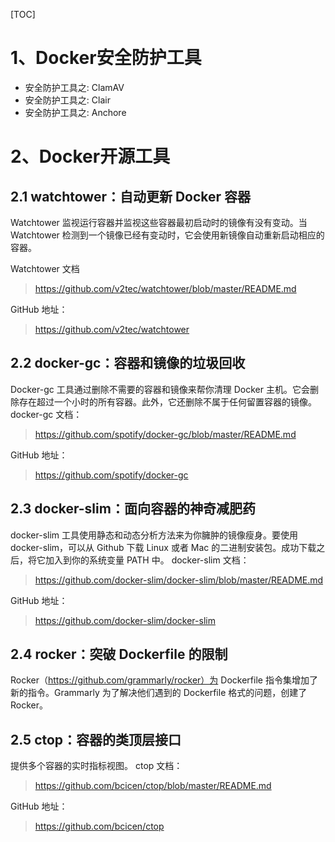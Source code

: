 [TOC]

# 1、Docker安全防护工具
 - 安全防护工具之: ClamAV
 - 安全防护工具之: Clair
 - 安全防护工具之: Anchore

# 2、Docker开源工具
## 2.1 watchtower：自动更新 Docker 容器
Watchtower 监视运行容器并监视这些容器最初启动时的镜像有没有变动。当 Watchtower 检测到一个镜像已经有变动时，它会使用新镜像自动重新启动相应的容器。

Watchtower 文档
 > https://github.com/v2tec/watchtower/blob/master/README.md

GitHub 地址：
 > https://github.com/v2tec/watchtower

## 2.2 docker-gc：容器和镜像的垃圾回收
Docker-gc 工具通过删除不需要的容器和镜像来帮你清理 Docker 主机。它会删除存在超过一个小时的所有容器。此外，它还删除不属于任何留置容器的镜像。
docker-gc 文档：
 > https://github.com/spotify/docker-gc/blob/master/README.md

GitHub 地址：
 > https://github.com/spotify/docker-gc

## 2.3 docker-slim：面向容器的神奇减肥药
docker-slim 工具使用静态和动态分析方法来为你臃肿的镜像瘦身。要使用 docker-slim，可以从 Github 下载 Linux 或者 Mac 的二进制安装包。成功下载之后，将它加入到你的系统变量 PATH 中。
docker-slim 文档：
 > https://github.com/docker-slim/docker-slim/blob/master/README.md

GitHub 地址：
 > https://github.com/docker-slim/docker-slim

## 2.4 rocker：突破 Dockerfile 的限制
Rocker（https://github.com/grammarly/rocker）为 Dockerfile 指令集增加了新的指令。Grammarly 为了解决他们遇到的 Dockerfile 格式的问题，创建了 Rocker。

## 2.5 ctop：容器的类顶层接口
提供多个容器的实时指标视图。
ctop 文档：
> https://github.com/bcicen/ctop/blob/master/README.md

GitHub 地址：
> https://github.com/bcicen/ctop